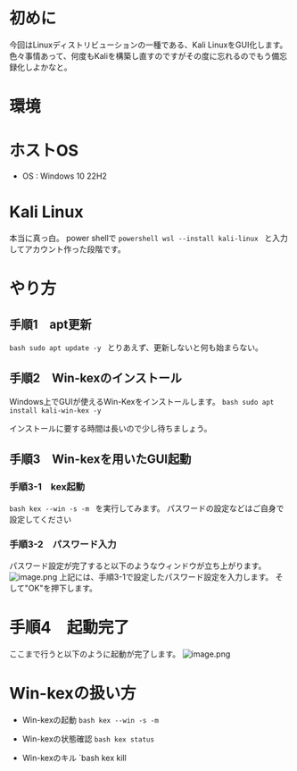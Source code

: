 <!--
title:   【WSL】真っ白なKali LinuxをGUI化したい！
tags:    GUI,KaliLinux,WSL
id:      f5ffc7fd74b686eb40a6
private: false
-->
# 初めに
今回はLinuxディストリビューションの一種である、Kali LinuxをGUI化します。
色々事情あって、何度もKaliを構築し直すのですがその度に忘れるのでもう備忘録化しよかなと。

# 環境

# ホストOS
* OS : Windows 10 22H2

# Kali Linux
本当に真っ白。
power shellで
`powershell
wsl --install kali-linux
`
と入力してアカウント作った段階です。

# やり方
## 手順1　apt更新
`bash
sudo apt update -y
`
とりあえず、更新しないと何も始まらない。

## 手順2　Win-kexのインストール
Windows上でGUIが使えるWin-Kexをインストールします。
`bash
sudo apt install kali-win-kex -y
`

インストールに要する時間は長いので少し待ちましょう。

## 手順3　Win-kexを用いたGUI起動
### 手順3-1　kex起動
`bash
kex --win -s -m
`
を実行してみます。
パスワードの設定などはご自身で設定してください

### 手順3-2　パスワード入力
パスワード設定が完了すると以下のようなウィンドウが立ち上がります。
![image.png](https://qiita-image-store.s3.ap-northeast-1.amazonaws.com/0/3355973/0fddc032-8e3d-01f2-4f34-77c72cdb82ac.png)
上記には、手順3-1で設定したパスワード設定を入力します。
そして"OK"を押下します。

# 手順4　起動完了
ここまで行うと以下のように起動が完了します。
![image.png](https://qiita-image-store.s3.ap-northeast-1.amazonaws.com/0/3355973/1e8da618-e6af-1552-7360-f75e12811977.png)

# Win-kexの扱い方
* Win-kexの起動
`bash
kex --win -s -m
`

* Win-kexの状態確認
`bash
kex status
`

* Win-kexのキル
`bash
kex kill
